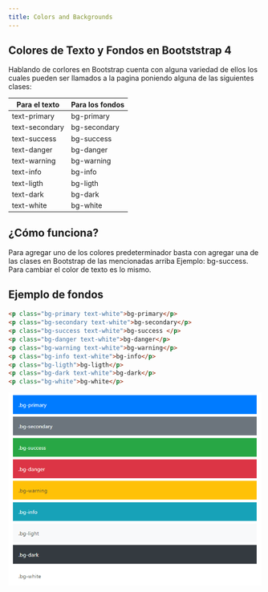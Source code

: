 ```yaml
---
title: Colors and Backgrounds
---
```

## Colores de Texto y Fondos en Bootststrap 4
Hablando de corlores en Bootstrap cuenta con alguna variedad de ellos los cuales pueden ser llamados a la pagina poniendo alguna de las siguientes clases:


Para el texto     | Para los fondos
------------------|------------ 
  text-primary    |  bg-primary  
 text-secondary   |  bg-secondary
 text-success     |  bg-success
 text-danger      |  bg-danger
 text-warning     |  bg-warning 
 text-info        |  bg-info
 text-ligth       |  bg-ligth
 text-dark        |  bg-dark
 text-white       |  bg-white

## ¿Cómo funciona?
Para agregar uno de los colores predeterminador basta con agregar una de las clases en Bootstrap de las mencionadas arriba Ejemplo: bg-success.  
Para cambiar el color de texto es lo mismo.
## Ejemplo de fondos
 ```html
<p class="bg-primary text-white">bg-primary</p>
<p class="bg-secondary text-white">bg-secondary</p>
<p class="bg-success text-white">bg-success </p>
<p class="bg-danger text-white">bg-danger</p>
<p class="bg-warning text-white">bg-warning</p>
<p class="bg-info text-white">bg-info</p>
<p class="bg-ligth">bg-ligth</p>
<p class="bg-dark text-white">bg-dark</p>
<p class="bg-white">bg-white</p>
```
![](../../img/bg-color.png)